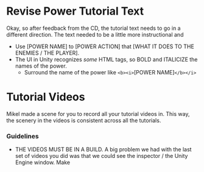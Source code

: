 # Revise Power Tutorial Text

Okay, so after feedback from the CD, the tutorial text needs to go in a different direction. The text needed to be a little more instructional and

- Use [POWER NAME] to [POWER ACTION] that [WHAT IT DOES TO THE ENEMIES / THE PLAYER].
- The UI in Unity recognizes *some* HTML tags, so BOLD and ITALICIZE the names of the power.
	- Surround the name of the power like `<b><i>`[POWER NAME]`</b></i>`

# Tutorial Videos

Mikel made a scene for you to record all your tutorial videos in. This way, the scenery in the videos is consistent across all the tutorials.

### Guidelines
- THE VIDEOS MUST BE IN A BUILD. A big problem we had with the last set of videos you did was that we could see the inspector / the Unity Engine window. Make 
